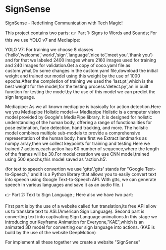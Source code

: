 # SignSense
SignSense - Redefining Communication with Tech Magic!

This project contains two parts:
👉 Part 1: Signs to Words and Sounds; For this we use YOLO v7 and Mediapipe:

YOLO V7: For training we choose 8 classes ('hello','welcome','world','sign','language','nice to','meet you','thank you') and for that we labeled 2400 images where 2160 images used for training and 240 images for validation.Get a copy of coco.yaml file as custom.ymal,Do some changes in the custom.yaml file,download the initial weight and trained our model using this weight by the use of 1000 epochs.After the completion of training we used the 'last.pt',which is the best weight for the model,for the testing process.'detect.py',an in built function for testing the model,by the use of this model we can predict the sign language.

Mediapipe: As we all known mediapipe is basically for action detection.Here we you Mediapipe Holistic model--> Mediapipe Holistic is a computer vision model provided by Google's MediaPipe library. It is designed for holistic understanding of the human body, offering a range of functionalities for pose estimation, face detection, hand tracking, and more. The holistic model combines multiple sub-models to provide a comprehensive representation of the human body. here first we Extract landmarks as numpy array,then we collect keypoints for training and testing.Here we trained 7 actions,each action has 60 number of sequence,where the length of the frames will be 30.For model creation we use CNN model,trained using 500 epochs,this model saved as 'action.h5'.

(for text to speech convertion we use 'gtts'.'gtts' stands for "Google Text-to-Speech," and it is a Python library that allows you to easily convert text into speech using Google Text-to-Speech API. With gtts, we can generate speech in various languages and save it as an audio file. )

👉 Part 2: Text to Sign Language ; Here also we have two part:

First part is by the use of a website called fun translation,its free API allow us to translate text to ASL(American Sign Language).
Second part is converting text into captivating Sign Language animations.In this stage we introducing our Keyframe Animation for Everyone,"KAE",which is an animated 3D model for converting our sign language into actions.
(KAE is build by the use of the website DeepMotion)

For implement all these together we create a website "SignSense"
